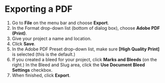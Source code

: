 # Exporting a PDF

1. Go to **File** on the menu bar and choose **Export**.
2. In the Format drop-down list \(bottom of dialog box\), choose **Adobe PDF \(Print\)**. 
3. Give your project a name and location.
4. Click **Save**.
5. In the Adobe PDF Preset drop-down list, make sure **\[High Quality Print\]** is selected \(this is the default.\)
6. If you created a bleed for your project, click **Marks and Bleeds** \(on the right.\) In the Bleed and Slug area, click the **Use Document Bleed Settings** checkbox.
7. When finished, click **Export**.

